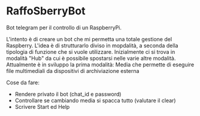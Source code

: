 # RaffoSberryBot
 Bot telegram per il controllo di un RaspberryPi.
 
 L'intento è di creare un bot che mi permetta una totale gestione del Raspberry. L'idea è di strutturarlo diviso in mopdalità, a seconda della tipologia di funzione che si vuole utilizzare. Inizialmente ci si trova in modalità "Hub" da cui è possibile spostarsi nelle varie altre modalità.
 Attualmente è in sviluppo la prima modalità: Media che permette di eseguire file multimediali da dispositivi di archiviazione esterna


Cose da fare:
- Rendere privato il bot (chat_id e password)
- Controllare se cambiando media si spacca tutto (valutare il clear)
- Scrivere Start ed Help
